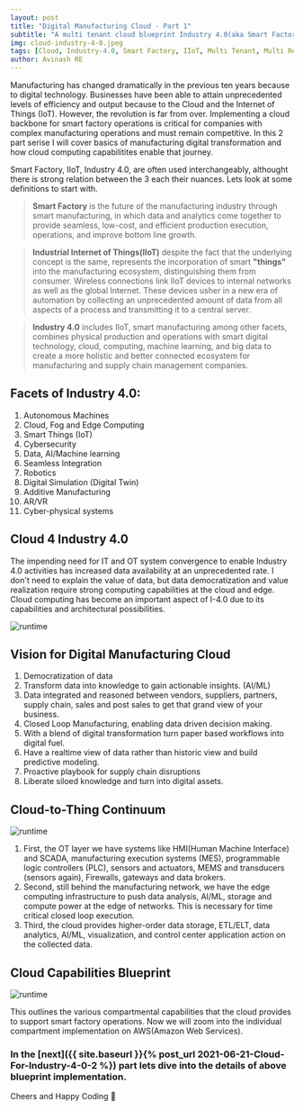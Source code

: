 ```yaml
---
layout: post
title: "Digital Manufacturing Cloud - Part 1"
subtitle: "A multi tenant cloud blueprint Industry 4.0(aka Smart Factory)"
img: cloud-industry-4-0.jpeg
tags: [Cloud, Industry-4.0, Smart Factory, IIoT, Multi Tenant, Multi Region]
author: Avinash RE
---
```


Manufacturing has changed dramatically in the previous ten years because to digital technology. Businesses have been able to attain unprecedented levels of efficiency and output because to the Cloud and the Internet of Things (IoT). However, the revolution is far from over. Implementing a cloud backbone for smart factory operations is critical for companies with complex manufacturing operations and must remain competitive. In this 2 part serise I will cover basics of manufacturing digital transformation and how cloud computing capabilitites enable that journey.

Smart Factory, IIoT, Industry 4.0, are often used interchangeably, althought there is strong relation between the 3 each their nuances. Lets look at some definitions to start with.

> __Smart Factory__ is the future of the manufacturing industry through smart manufacturing, in which data and analytics come together to provide seamless, low-cost, and efficient production execution, operations, and improve bottom line growth.


> __Industrial Internet of Things(IIoT)__ despite the fact that the underlying concept is the same, represents the incorporation of smart __"things"__ into the manufacturing ecosystem, distinguishing them from consumer. Wireless connections link IIoT devices to internal networks as well as the global Internet. These devices usher in a new era of automation by collecting an unprecedented amount of data from all aspects of a process and transmitting it to a central server.

> __Industry 4.0__ includes IIoT, smart manufacturing among other facets, combines physical production and operations with smart digital technology, cloud, computing, machine learning, and big data to create a more holistic and better connected ecosystem for manufacturing and supply chain management companies.

## Facets of Industry 4.0:
1.	Autonomous Machines 
2.	Cloud, Fog and Edge Computing
3.	Smart Things (IoT)
4.	Cybersecurity
5.	Data, AI/Machine learning
6.	Seamless Integration
7.	Robotics
8.	Digital Simulation (Digital Twin)
9.	Additive Manufacturing
10.	AR/VR
11. Cyber-physical systems

## Cloud 4 Industry 4.0
The impending need for IT and OT system convergence to enable Industry 4.0 activities has increased data availability at an unprecedented rate. I don't need to explain the value of data, but data democratization and value realization require strong computing capabilities at the cloud and edge. Cloud computing has become an important aspect of I-4.0 due to its capabilities and architectural possibilities.

![runtime]({{site.baseurl}}/assets/img/dmc/cloudpros.png)

## Vision for Digital Manufacturing Cloud

1. Democratization of data
2. Transform data into knowledge to gain actionable insights. (AI/ML)
3. Data integrated and reasoned between vendors, suppliers, partners, supply chain, sales and post sales to get that grand view of your business.
4. Closed Loop Manufacturing, enabling data driven decision making.
5. With a blend of digital transformation turn paper based workflows into digital fuel.
6. Have a realtime view of data rather than historic view and build predictive modeling.
7. Proactive playbook for supply chain disruptions
8. Liberate siloed knowledge and turn into digital assets.

## Cloud-to-Thing Continuum 

![runtime]({{site.baseurl}}/assets/img/dmc/layers.png)

1. First, the OT layer we have systems like HMI(Human Machine Interface) and SCADA, manufacturing execution systems (MES), programmable logic controllers (PLC), sensors and actuators, MEMS and transducers (sensors again), Firewalls, gateways and data brokers.
2. Second, still behind the manufacturing network, we have the edge computing infrastructure to push data analysis, AI/ML, storage and compute power at the edge of networks. This is necessary for time critical closed loop execution.
3. Third, the cloud provides higher-order data storage, ETL/ELT, data analytics, AI/ML, visualization, and control center application action on the collected data.

## Cloud Capabilities Blueprint

![runtime]({{site.baseurl}}/assets/img/dmc/cloud-layer.png)

This outlines the various compartmental capabilities that the cloud provides to support smart factory operations.
Now we will zoom into the individual compartment implementation on AWS(Amazon Web Services).

### In the [next]({{ site.baseurl }}{% post_url 2021-06-21-Cloud-For-Industry-4-0-2 %}) part lets dive into the details of above blueprint implementation.


Cheers and Happy Coding 🤘
